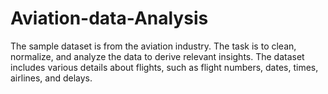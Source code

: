 # Aviation-data-Analysis

The sample dataset is from the aviation industry. The task is to clean, normalize, and analyze the data to derive relevant insights. The dataset includes various details about flights, such as flight numbers, dates, times, airlines, and delays.
